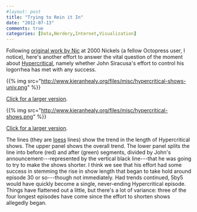 ```yaml
---
#layout: post
title: "Trying to Rein it In"
date: "2012-07-13"
comments: true
categories: [Data,Nerdery,Internet,Visualization]
---
```


Following [original work by Nic](http://2000nickels.com/blog/2012/07/08/hypercritical-length/) at 2000 Nickels (a fellow Octopress user, I notice), here's another effort to answer the vital question of the moment about [Hypercritical](http://5by5.tv/hypercritical), namely whether John Siracusa's effort to control his logorrhea has met with any success.

{{% img src="http://www.kieranhealy.org/files/misc/hypercritical-shows-univ.png" %}}

[Click for a larger version](http://www.kieranhealy.org/files/misc/hypercritical-shows-univ.png).

{{% img src="http://www.kieranhealy.org/files/misc/hypercritical-shows.png" %}}

[Click for a larger version](http://www.kieranhealy.org/files/misc/hypercritical-shows.png).

The lines (they are [loess](http://en.wikipedia.org/wiki/Local_regression) lines) show the trend in the length of Hypercritical shows. The upper panel shows the overall trend. The lower panel splits the line into before (red) and after (green) segments, divided by John's announcement---represented by the vertical black line---that he was going to try to make the shows shorter. I think we see that his effort had some success in stemming the rise in show length that began to take hold around episode 30 or so---though not immediately. Had trends continued, 5by5 would have quickly become a single, never-ending Hypercritical episode. Things have flattened out a little, but there's a lot of variance: three of the four longest episodes have come since the effort to shorten shows allegedly began.  
